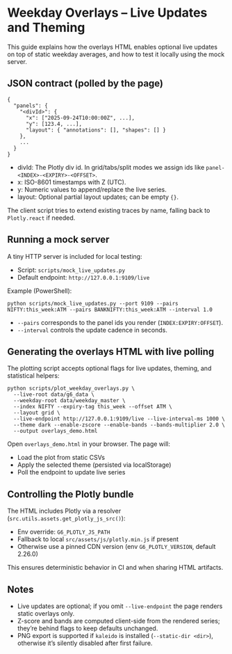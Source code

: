 # Weekday Overlays – Live Updates and Theming

This guide explains how the overlays HTML enables optional live updates on top of static weekday averages, and how to test it locally using the mock server.

## JSON contract (polled by the page)

```
{
  "panels": {
    "<divId>": {
      "x": ["2025-09-24T10:00:00Z", ...],
      "y": [123.4, ...],
      "layout": { "annotations": [], "shapes": [] }
    },
    ...
  }
}
```

- divId: The Plotly div id. In grid/tabs/split modes we assign ids like `panel-<INDEX>-<EXPIRY>-<OFFSET>`.
- x: ISO-8601 timestamps with Z (UTC).
- y: Numeric values to append/replace the live series.
- layout: Optional partial layout updates; can be empty `{}`.

The client script tries to extend existing traces by name, falling back to `Plotly.react` if needed.

## Running a mock server

A tiny HTTP server is included for local testing:

- Script: `scripts/mock_live_updates.py`
- Default endpoint: `http://127.0.0.1:9109/live`

Example (PowerShell):

```
python scripts/mock_live_updates.py --port 9109 --pairs NIFTY:this_week:ATM --pairs BANKNIFTY:this_week:ATM --interval 1.0
```

- `--pairs` corresponds to the panel ids you render (`INDEX:EXPIRY:OFFSET`).
- `--interval` controls the update cadence in seconds.

## Generating the overlays HTML with live polling

The plotting script accepts optional flags for live updates, theming, and statistical helpers:

```
python scripts/plot_weekday_overlays.py \
  --live-root data/g6_data \
  --weekday-root data/weekday_master \
  --index NIFTY --expiry-tag this_week --offset ATM \
  --layout grid \
  --live-endpoint http://127.0.0.1:9109/live --live-interval-ms 1000 \
  --theme dark --enable-zscore --enable-bands --bands-multiplier 2.0 \
  --output overlays_demo.html
```

Open `overlays_demo.html` in your browser. The page will:
- Load the plot from static CSVs
- Apply the selected theme (persisted via localStorage)
- Poll the endpoint to update live series

## Controlling the Plotly bundle

The HTML includes Plotly via a resolver (`src.utils.assets.get_plotly_js_src()`):
- Env override: `G6_PLOTLY_JS_PATH`
- Fallback to local `src/assets/js/plotly.min.js` if present
- Otherwise use a pinned CDN version (env `G6_PLOTLY_VERSION`, default 2.26.0)

This ensures deterministic behavior in CI and when sharing HTML artifacts.

## Notes

- Live updates are optional; if you omit `--live-endpoint` the page renders static overlays only.
- Z-score and bands are computed client-side from the rendered series; they’re behind flags to keep defaults unchanged.
- PNG export is supported if `kaleido` is installed (`--static-dir <dir>`), otherwise it’s silently disabled after first failure.
